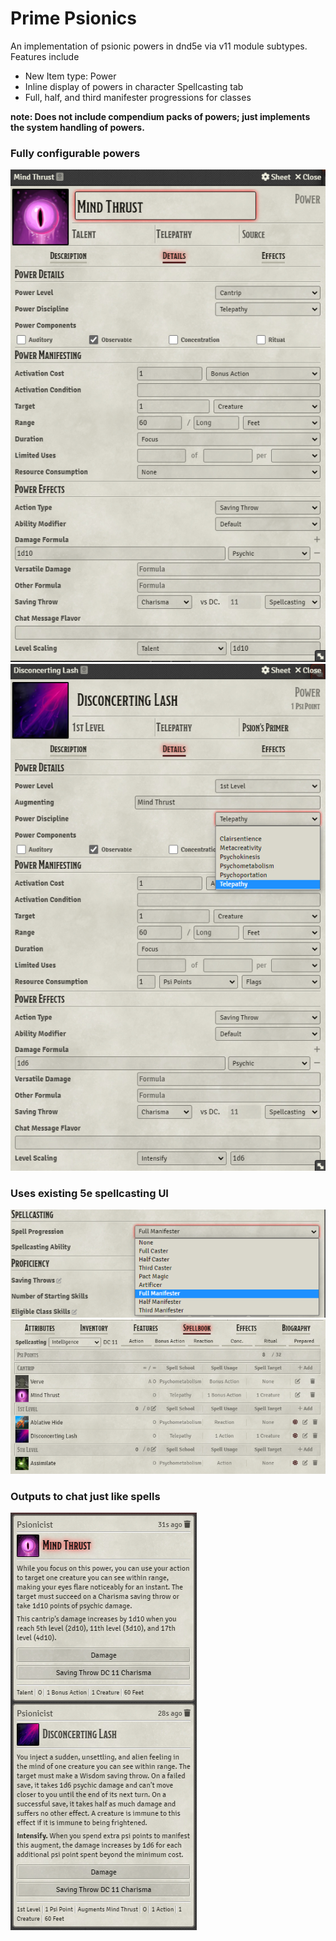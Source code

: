 # Prime Psionics
An implementation of psionic powers in dnd5e via v11 module subtypes. Features include

*   New Item type: Power
*   Inline display of powers in character Spellcasting tab
*   Full, half, and third manifester progressions for classes

**note: Does not include compendium packs of powers; just implements the system handling of powers.**

### Fully configurable powers

![](https://raw.githubusercontent.com/JPMeehan/prime-psionics/main/assets/TalentPowerDetails.PNG) ![](https://raw.githubusercontent.com/JPMeehan/prime-psionics/main/assets/AugmentPowerDetails.PNG)

### Uses existing 5e spellcasting UI

![](https://raw.githubusercontent.com/JPMeehan/prime-psionics/main/assets/ClassSpellcasting.PNG) ![](https://raw.githubusercontent.com/JPMeehan/prime-psionics/main/assets/InlineSpellcasting.PNG)

### Outputs to chat just like spells

![](https://raw.githubusercontent.com/JPMeehan/prime-psionics/main/assets/PowerChatCard.PNG)